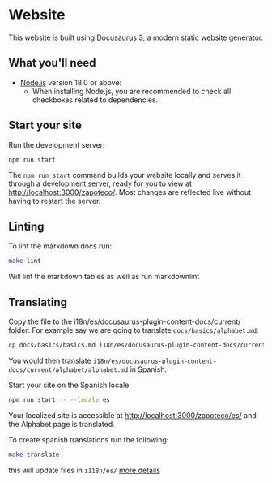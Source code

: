 # Website

This website is built using [Docusaurus 3](https://docusaurus.io/), a modern static website generator.

## What you'll need

- [Node.js](https://nodejs.org/en/download/) version 18.0 or above:
  - When installing Node.js, you are recommended to check all checkboxes related to dependencies.

## Start your site

Run the development server:

```bash
npm run start
```

The `npm run start` command builds your website locally and serves it through a development server, ready for you to 
view at <http://localhost:3000/zapoteco/>. Most changes are reflected live without having to restart the server.

## Linting

To lint the markdown docs run:

```bash
make lint
```

Will lint the markdown tables as well as run markdownlint

## Translating

Copy the file to the i18n/es/docusaurus-plugin-content-docs/current/ folder:
For example say we are going to translate `docs/basics/alphabet.md`:

```bash 
cp docs/basics/basics.md i18n/es/docusaurus-plugin-content-docs/current/basics/basics.md
```

You would then translate `i18n/es/docusaurus-plugin-content-docs/current/alphabet/alphabet.md` in Spanish.

Start your site on the Spanish locale:

```bash 
npm run start -- --locale es
```

Your localized site is accessible at <http://localhost:3000/zapoteco/es/> and the Alphabet page is translated.

To create spanish translations run the following:

```bash
make translate
```

this will update files in `i118n/es/` [more details](https://docusaurus.io/docs/cli#docusaurus-write-translations-sitedir)